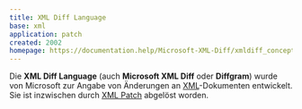 ```yaml
---
title: XML Diff Language
base: xml
application: patch
created: 2002
homepage: https://documentation.help/Microsoft-XML-Diff/xmldiff_conceptual_3w2t.htm
---
```


Die **XML Diff Language** (auch **Microsoft XML Diff** oder **Diffgram**) wurde von Microsoft zur Angabe von Änderungen an [XML](xml)-Dokumenten entwickelt. Sie ist inzwischen durch [XML Patch](xml-patch) abgelöst worden.
